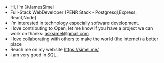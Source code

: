 - Hi, I’m @JamesSimel
- Full-Stack WebDeveloper {PENR Stack - Postgresql,Express, React,Node}
- I’m interested in technology especially software development.
- I love contributing to Open, let me know if you have a project we can work on thanks: asksimel@gmail.com
- I love collaborating with others to make the world (the internet) a better place
- Reach me on my website https://simel.me/
- I am very good in SQL.
